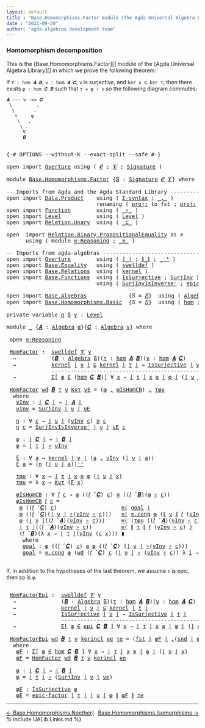 ```yaml
---
layout: default
title : "Base.Homomorphisms.Factor module (The Agda Universal Algebra Library)"
date : "2021-09-20"
author: "agda-algebras development team"
---
```


### <a id="homomorphism-decomposition">Homomorphism decomposition</a>

This is the [Base.Homomorphisms.Factor][] module of the [Agda Universal Algebra Library][] in which we prove the following theorem:

If `τ : hom 𝑨 𝑩`, `ν : hom 𝑨 𝑪`, `ν` is surjective, and `ker ν ⊆ ker τ`, then there exists `φ : hom 𝑪 𝑩` such that `τ = φ ∘ ν` so the following diagram commutes:

```
𝑨 --- ν ->> 𝑪
 \         .
  \       .
   τ     φ
    \   .
     \ .
      V
      𝑩
```

<pre class="Agda">

<a id="642" class="Symbol">{-#</a> <a id="646" class="Keyword">OPTIONS</a> <a id="654" class="Pragma">--without-K</a> <a id="666" class="Pragma">--exact-split</a> <a id="680" class="Pragma">--safe</a> <a id="687" class="Symbol">#-}</a>

<a id="692" class="Keyword">open</a> <a id="697" class="Keyword">import</a> <a id="704" href="Overture.html" class="Module">Overture</a> <a id="713" class="Keyword">using</a> <a id="719" class="Symbol">(</a> <a id="721" href="Overture.Signatures.html#648" class="Generalizable">𝓞</a> <a id="723" class="Symbol">;</a> <a id="725" href="Overture.Signatures.html#650" class="Generalizable">𝓥</a> <a id="727" class="Symbol">;</a> <a id="729" href="Overture.Signatures.html#3264" class="Function">Signature</a> <a id="739" class="Symbol">)</a>

<a id="742" class="Keyword">module</a> <a id="749" href="Base.Homomorphisms.Factor.html" class="Module">Base.Homomorphisms.Factor</a> <a id="775" class="Symbol">{</a><a id="776" href="Base.Homomorphisms.Factor.html#776" class="Bound">𝑆</a> <a id="778" class="Symbol">:</a> <a id="780" href="Overture.Signatures.html#3264" class="Function">Signature</a> <a id="790" href="Overture.Signatures.html#648" class="Generalizable">𝓞</a> <a id="792" href="Overture.Signatures.html#650" class="Generalizable">𝓥</a><a id="793" class="Symbol">}</a> <a id="795" class="Keyword">where</a>

<a id="802" class="Comment">-- Imports from Agda and the Agda Standard Library ---------------------------------------</a>
<a id="893" class="Keyword">open</a> <a id="898" class="Keyword">import</a> <a id="905" href="Data.Product.html" class="Module">Data.Product</a>    <a id="921" class="Keyword">using</a> <a id="927" class="Symbol">(</a> <a id="929" href="Data.Product.html#916" class="Function">Σ-syntax</a> <a id="938" class="Symbol">;</a> <a id="940" href="Agda.Builtin.Sigma.html#236" class="InductiveConstructor Operator">_,_</a> <a id="944" class="Symbol">)</a>
                            <a id="974" class="Keyword">renaming</a> <a id="983" class="Symbol">(</a> <a id="985" href="Agda.Builtin.Sigma.html#252" class="Field">proj₁</a> <a id="991" class="Symbol">to</a> <a id="994" class="Field">fst</a> <a id="998" class="Symbol">;</a> <a id="1000" href="Agda.Builtin.Sigma.html#264" class="Field">proj₂</a> <a id="1006" class="Symbol">to</a> <a id="1009" class="Field">snd</a> <a id="1013" class="Symbol">)</a>
<a id="1015" class="Keyword">open</a> <a id="1020" class="Keyword">import</a> <a id="1027" href="Function.html" class="Module">Function</a>        <a id="1043" class="Keyword">using</a> <a id="1049" class="Symbol">(</a> <a id="1051" href="Function.Base.html#1031" class="Function Operator">_∘_</a> <a id="1055" class="Symbol">)</a>
<a id="1057" class="Keyword">open</a> <a id="1062" class="Keyword">import</a> <a id="1069" href="Level.html" class="Module">Level</a>           <a id="1085" class="Keyword">using</a> <a id="1091" class="Symbol">(</a> <a id="1093" href="Agda.Primitive.html#597" class="Postulate">Level</a> <a id="1099" class="Symbol">)</a>
<a id="1101" class="Keyword">open</a> <a id="1106" class="Keyword">import</a> <a id="1113" href="Relation.Unary.html" class="Module">Relation.Unary</a>  <a id="1129" class="Keyword">using</a> <a id="1135" class="Symbol">(</a> <a id="1137" href="Relation.Unary.html#1742" class="Function Operator">_⊆_</a> <a id="1141" class="Symbol">)</a>

<a id="1144" class="Keyword">open</a>  <a id="1150" class="Keyword">import</a> <a id="1157" href="Relation.Binary.PropositionalEquality.html" class="Module">Relation.Binary.PropositionalEquality</a> <a id="1195" class="Symbol">as</a> <a id="1198" class="Module">≡</a>
      <a id="1206" class="Keyword">using</a> <a id="1212" class="Symbol">(</a> <a id="1214" class="Keyword">module</a> <a id="1221" href="Relation.Binary.PropositionalEquality.Core.html#2708" class="Module">≡-Reasoning</a> <a id="1233" class="Symbol">;</a> <a id="1235" href="Agda.Builtin.Equality.html#151" class="Datatype Operator">_≡_</a> <a id="1239" class="Symbol">)</a>

<a id="1242" class="Comment">-- Imports from agda-algebras --------------------------------------------------------------</a>
<a id="1335" class="Keyword">open</a> <a id="1340" class="Keyword">import</a> <a id="1347" href="Overture.html" class="Module">Overture</a>        <a id="1363" class="Keyword">using</a> <a id="1369" class="Symbol">(</a> <a id="1371" href="Overture.Basic.html#4326" class="Function Operator">∣_∣</a> <a id="1375" class="Symbol">;</a> <a id="1377" href="Overture.Basic.html#4364" class="Function Operator">∥_∥</a> <a id="1381" class="Symbol">;</a> <a id="1383" href="Overture.Basic.html#4920" class="Function Operator">_⁻¹</a> <a id="1387" class="Symbol">)</a>
<a id="1389" class="Keyword">open</a> <a id="1394" class="Keyword">import</a> <a id="1401" href="Base.Equality.html" class="Module">Base.Equality</a>   <a id="1417" class="Keyword">using</a> <a id="1423" class="Symbol">(</a> <a id="1425" href="Base.Equality.Welldefined.html#2509" class="Function">swelldef</a> <a id="1434" class="Symbol">)</a>
<a id="1436" class="Keyword">open</a> <a id="1441" class="Keyword">import</a> <a id="1448" href="Base.Relations.html" class="Module">Base.Relations</a>  <a id="1464" class="Keyword">using</a> <a id="1470" class="Symbol">(</a> <a id="1472" href="Base.Relations.Discrete.html#5133" class="Function">kernel</a> <a id="1479" class="Symbol">)</a>
<a id="1481" class="Keyword">open</a> <a id="1486" class="Keyword">import</a> <a id="1493" href="Base.Functions.html" class="Module">Base.Functions</a>  <a id="1509" class="Keyword">using</a> <a id="1515" class="Symbol">(</a> <a id="1517" href="Base.Functions.Surjective.html#1715" class="Function">IsSurjective</a> <a id="1530" class="Symbol">;</a> <a id="1532" href="Base.Functions.Surjective.html#2390" class="Function">SurjInv</a> <a id="1540" class="Symbol">)</a>
                            <a id="1570" class="Keyword">using</a> <a id="1576" class="Symbol">(</a> <a id="1578" href="Base.Functions.Surjective.html#2701" class="Function">SurjInvIsInverseʳ</a> <a id="1596" class="Symbol">;</a> <a id="1598" href="Base.Functions.Surjective.html#2890" class="Function">epic-factor</a> <a id="1610" class="Symbol">)</a>

<a id="1613" class="Keyword">open</a> <a id="1618" class="Keyword">import</a> <a id="1625" href="Base.Algebras.html" class="Module">Base.Algebras</a>             <a id="1651" class="Symbol">{</a><a id="1652" class="Argument">𝑆</a> <a id="1654" class="Symbol">=</a> <a id="1656" href="Base.Homomorphisms.Factor.html#776" class="Bound">𝑆</a><a id="1657" class="Symbol">}</a>  <a id="1660" class="Keyword">using</a> <a id="1666" class="Symbol">(</a> <a id="1668" href="Base.Algebras.Basic.html#2774" class="Function">Algebra</a> <a id="1676" class="Symbol">;</a> <a id="1678" href="Base.Algebras.Basic.html#5783" class="Function Operator">_̂_</a><a id="1681" class="Symbol">)</a>
<a id="1683" class="Keyword">open</a> <a id="1688" class="Keyword">import</a> <a id="1695" href="Base.Homomorphisms.Basic.html" class="Module">Base.Homomorphisms.Basic</a>  <a id="1721" class="Symbol">{</a><a id="1722" class="Argument">𝑆</a> <a id="1724" class="Symbol">=</a> <a id="1726" href="Base.Homomorphisms.Factor.html#776" class="Bound">𝑆</a><a id="1727" class="Symbol">}</a>  <a id="1730" class="Keyword">using</a> <a id="1736" class="Symbol">(</a> <a id="1738" href="Base.Homomorphisms.Basic.html#2734" class="Function">hom</a> <a id="1742" class="Symbol">;</a> <a id="1744" href="Base.Homomorphisms.Basic.html#4290" class="Function">epi</a> <a id="1748" class="Symbol">)</a>

<a id="1751" class="Keyword">private</a> <a id="1759" class="Keyword">variable</a> <a id="1768" href="Base.Homomorphisms.Factor.html#1768" class="Generalizable">α</a> <a id="1770" href="Base.Homomorphisms.Factor.html#1770" class="Generalizable">β</a> <a id="1772" href="Base.Homomorphisms.Factor.html#1772" class="Generalizable">γ</a> <a id="1774" class="Symbol">:</a> <a id="1776" href="Agda.Primitive.html#597" class="Postulate">Level</a>

<a id="1783" class="Keyword">module</a> <a id="1790" href="Base.Homomorphisms.Factor.html#1790" class="Module">_</a> <a id="1792" class="Symbol">{</a><a id="1793" href="Base.Homomorphisms.Factor.html#1793" class="Bound">𝑨</a> <a id="1795" class="Symbol">:</a> <a id="1797" href="Base.Algebras.Basic.html#2774" class="Function">Algebra</a> <a id="1805" href="Base.Homomorphisms.Factor.html#1768" class="Generalizable">α</a><a id="1806" class="Symbol">}{</a><a id="1808" href="Base.Homomorphisms.Factor.html#1808" class="Bound">𝑪</a> <a id="1810" class="Symbol">:</a> <a id="1812" href="Base.Algebras.Basic.html#2774" class="Function">Algebra</a> <a id="1820" href="Base.Homomorphisms.Factor.html#1772" class="Generalizable">γ</a><a id="1821" class="Symbol">}</a> <a id="1823" class="Keyword">where</a>

 <a id="1831" class="Keyword">open</a> <a id="1836" href="Relation.Binary.PropositionalEquality.Core.html#2708" class="Module">≡-Reasoning</a>

 <a id="1850" href="Base.Homomorphisms.Factor.html#1850" class="Function">HomFactor</a> <a id="1860" class="Symbol">:</a>  <a id="1863" href="Base.Equality.Welldefined.html#2509" class="Function">swelldef</a> <a id="1872" href="Base.Homomorphisms.Factor.html#792" class="Bound">𝓥</a> <a id="1874" href="Base.Homomorphisms.Factor.html#1820" class="Bound">γ</a>
  <a id="1878" class="Symbol">→</a>           <a id="1890" class="Symbol">(</a><a id="1891" href="Base.Homomorphisms.Factor.html#1891" class="Bound">𝑩</a> <a id="1893" class="Symbol">:</a> <a id="1895" href="Base.Algebras.Basic.html#2774" class="Function">Algebra</a> <a id="1903" href="Base.Homomorphisms.Factor.html#1770" class="Generalizable">β</a><a id="1904" class="Symbol">)(</a><a id="1906" href="Base.Homomorphisms.Factor.html#1906" class="Bound">τ</a> <a id="1908" class="Symbol">:</a> <a id="1910" href="Base.Homomorphisms.Basic.html#2734" class="Function">hom</a> <a id="1914" href="Base.Homomorphisms.Factor.html#1793" class="Bound">𝑨</a> <a id="1916" href="Base.Homomorphisms.Factor.html#1891" class="Bound">𝑩</a><a id="1917" class="Symbol">)(</a><a id="1919" href="Base.Homomorphisms.Factor.html#1919" class="Bound">ν</a> <a id="1921" class="Symbol">:</a> <a id="1923" href="Base.Homomorphisms.Basic.html#2734" class="Function">hom</a> <a id="1927" href="Base.Homomorphisms.Factor.html#1793" class="Bound">𝑨</a> <a id="1929" href="Base.Homomorphisms.Factor.html#1808" class="Bound">𝑪</a><a id="1930" class="Symbol">)</a>
  <a id="1934" class="Symbol">→</a>           <a id="1946" href="Base.Relations.Discrete.html#5133" class="Function">kernel</a> <a id="1953" href="Overture.Basic.html#4326" class="Function Operator">∣</a> <a id="1955" href="Base.Homomorphisms.Factor.html#1919" class="Bound">ν</a> <a id="1957" href="Overture.Basic.html#4326" class="Function Operator">∣</a> <a id="1959" href="Relation.Unary.html#1742" class="Function Operator">⊆</a> <a id="1961" href="Base.Relations.Discrete.html#5133" class="Function">kernel</a> <a id="1968" href="Overture.Basic.html#4326" class="Function Operator">∣</a> <a id="1970" href="Base.Homomorphisms.Factor.html#1906" class="Bound">τ</a> <a id="1972" href="Overture.Basic.html#4326" class="Function Operator">∣</a> <a id="1974" class="Symbol">→</a> <a id="1976" href="Base.Functions.Surjective.html#1715" class="Function">IsSurjective</a> <a id="1989" href="Overture.Basic.html#4326" class="Function Operator">∣</a> <a id="1991" href="Base.Homomorphisms.Factor.html#1919" class="Bound">ν</a> <a id="1993" href="Overture.Basic.html#4326" class="Function Operator">∣</a>
              <a id="2009" class="Comment">-----------------------------------------------------</a>
  <a id="2065" class="Symbol">→</a>           <a id="2077" href="Data.Product.html#916" class="Function">Σ[</a> <a id="2080" href="Base.Homomorphisms.Factor.html#2080" class="Bound">φ</a> <a id="2082" href="Data.Product.html#916" class="Function">∈</a> <a id="2084" class="Symbol">(</a><a id="2085" href="Base.Homomorphisms.Basic.html#2734" class="Function">hom</a> <a id="2089" href="Base.Homomorphisms.Factor.html#1808" class="Bound">𝑪</a> <a id="2091" href="Base.Homomorphisms.Factor.html#1891" class="Bound">𝑩</a><a id="2092" class="Symbol">)</a><a id="2093" href="Data.Product.html#916" class="Function">]</a> <a id="2095" class="Symbol">∀</a> <a id="2097" href="Base.Homomorphisms.Factor.html#2097" class="Bound">x</a> <a id="2099" class="Symbol">→</a> <a id="2101" href="Overture.Basic.html#4326" class="Function Operator">∣</a> <a id="2103" href="Base.Homomorphisms.Factor.html#1906" class="Bound">τ</a> <a id="2105" href="Overture.Basic.html#4326" class="Function Operator">∣</a> <a id="2107" href="Base.Homomorphisms.Factor.html#2097" class="Bound">x</a> <a id="2109" href="Agda.Builtin.Equality.html#151" class="Datatype Operator">≡</a> <a id="2111" href="Overture.Basic.html#4326" class="Function Operator">∣</a> <a id="2113" href="Base.Homomorphisms.Factor.html#2080" class="Bound">φ</a> <a id="2115" href="Overture.Basic.html#4326" class="Function Operator">∣</a> <a id="2117" class="Symbol">(</a><a id="2118" href="Overture.Basic.html#4326" class="Function Operator">∣</a> <a id="2120" href="Base.Homomorphisms.Factor.html#1919" class="Bound">ν</a> <a id="2122" href="Overture.Basic.html#4326" class="Function Operator">∣</a> <a id="2124" href="Base.Homomorphisms.Factor.html#2097" class="Bound">x</a><a id="2125" class="Symbol">)</a>

 <a id="2129" href="Base.Homomorphisms.Factor.html#1850" class="Function">HomFactor</a> <a id="2139" href="Base.Homomorphisms.Factor.html#2139" class="Bound">wd</a> <a id="2142" href="Base.Homomorphisms.Factor.html#2142" class="Bound">𝑩</a> <a id="2144" href="Base.Homomorphisms.Factor.html#2144" class="Bound">τ</a> <a id="2146" href="Base.Homomorphisms.Factor.html#2146" class="Bound">ν</a> <a id="2148" href="Base.Homomorphisms.Factor.html#2148" class="Bound">Kντ</a> <a id="2152" href="Base.Homomorphisms.Factor.html#2152" class="Bound">νE</a> <a id="2155" class="Symbol">=</a> <a id="2157" class="Symbol">(</a><a id="2158" href="Base.Homomorphisms.Factor.html#2312" class="Function">φ</a> <a id="2160" href="Agda.Builtin.Sigma.html#236" class="InductiveConstructor Operator">,</a> <a id="2162" href="Base.Homomorphisms.Factor.html#2490" class="Function">φIsHomCB</a><a id="2170" class="Symbol">)</a> <a id="2172" href="Agda.Builtin.Sigma.html#236" class="InductiveConstructor Operator">,</a> <a id="2174" href="Base.Homomorphisms.Factor.html#2427" class="Function">τφν</a>
  <a id="2180" class="Keyword">where</a>
   <a id="2189" href="Base.Homomorphisms.Factor.html#2189" class="Function">νInv</a> <a id="2194" class="Symbol">:</a> <a id="2196" href="Overture.Basic.html#4326" class="Function Operator">∣</a> <a id="2198" href="Base.Homomorphisms.Factor.html#1808" class="Bound">𝑪</a> <a id="2200" href="Overture.Basic.html#4326" class="Function Operator">∣</a> <a id="2202" class="Symbol">→</a> <a id="2204" href="Overture.Basic.html#4326" class="Function Operator">∣</a> <a id="2206" href="Base.Homomorphisms.Factor.html#1793" class="Bound">𝑨</a> <a id="2208" href="Overture.Basic.html#4326" class="Function Operator">∣</a>
   <a id="2213" href="Base.Homomorphisms.Factor.html#2189" class="Function">νInv</a> <a id="2218" class="Symbol">=</a> <a id="2220" href="Base.Functions.Surjective.html#2390" class="Function">SurjInv</a> <a id="2228" href="Overture.Basic.html#4326" class="Function Operator">∣</a> <a id="2230" href="Base.Homomorphisms.Factor.html#2146" class="Bound">ν</a> <a id="2232" href="Overture.Basic.html#4326" class="Function Operator">∣</a> <a id="2234" href="Base.Homomorphisms.Factor.html#2152" class="Bound">νE</a>

   <a id="2241" href="Base.Homomorphisms.Factor.html#2241" class="Function">η</a> <a id="2243" class="Symbol">:</a> <a id="2245" class="Symbol">∀</a> <a id="2247" href="Base.Homomorphisms.Factor.html#2247" class="Bound">c</a> <a id="2249" class="Symbol">→</a> <a id="2251" href="Overture.Basic.html#4326" class="Function Operator">∣</a> <a id="2253" href="Base.Homomorphisms.Factor.html#2146" class="Bound">ν</a> <a id="2255" href="Overture.Basic.html#4326" class="Function Operator">∣</a> <a id="2257" class="Symbol">(</a><a id="2258" href="Base.Homomorphisms.Factor.html#2189" class="Function">νInv</a> <a id="2263" href="Base.Homomorphisms.Factor.html#2247" class="Bound">c</a><a id="2264" class="Symbol">)</a> <a id="2266" href="Agda.Builtin.Equality.html#151" class="Datatype Operator">≡</a> <a id="2268" href="Base.Homomorphisms.Factor.html#2247" class="Bound">c</a>
   <a id="2273" href="Base.Homomorphisms.Factor.html#2241" class="Function">η</a> <a id="2275" href="Base.Homomorphisms.Factor.html#2275" class="Bound">c</a> <a id="2277" class="Symbol">=</a> <a id="2279" href="Base.Functions.Surjective.html#2701" class="Function">SurjInvIsInverseʳ</a> <a id="2297" href="Overture.Basic.html#4326" class="Function Operator">∣</a> <a id="2299" href="Base.Homomorphisms.Factor.html#2146" class="Bound">ν</a> <a id="2301" href="Overture.Basic.html#4326" class="Function Operator">∣</a> <a id="2303" href="Base.Homomorphisms.Factor.html#2152" class="Bound">νE</a> <a id="2306" href="Base.Homomorphisms.Factor.html#2275" class="Bound">c</a>

   <a id="2312" href="Base.Homomorphisms.Factor.html#2312" class="Function">φ</a> <a id="2314" class="Symbol">:</a> <a id="2316" href="Overture.Basic.html#4326" class="Function Operator">∣</a> <a id="2318" href="Base.Homomorphisms.Factor.html#1808" class="Bound">𝑪</a> <a id="2320" href="Overture.Basic.html#4326" class="Function Operator">∣</a> <a id="2322" class="Symbol">→</a> <a id="2324" href="Overture.Basic.html#4326" class="Function Operator">∣</a> <a id="2326" href="Base.Homomorphisms.Factor.html#2142" class="Bound">𝑩</a> <a id="2328" href="Overture.Basic.html#4326" class="Function Operator">∣</a>
   <a id="2333" href="Base.Homomorphisms.Factor.html#2312" class="Function">φ</a> <a id="2335" class="Symbol">=</a> <a id="2337" href="Overture.Basic.html#4326" class="Function Operator">∣</a> <a id="2339" href="Base.Homomorphisms.Factor.html#2144" class="Bound">τ</a> <a id="2341" href="Overture.Basic.html#4326" class="Function Operator">∣</a> <a id="2343" href="Function.Base.html#1031" class="Function Operator">∘</a> <a id="2345" href="Base.Homomorphisms.Factor.html#2189" class="Function">νInv</a>

   <a id="2354" href="Base.Homomorphisms.Factor.html#2354" class="Function">ξ</a> <a id="2356" class="Symbol">:</a> <a id="2358" class="Symbol">∀</a> <a id="2360" href="Base.Homomorphisms.Factor.html#2360" class="Bound">a</a> <a id="2362" class="Symbol">→</a> <a id="2364" href="Base.Relations.Discrete.html#5133" class="Function">kernel</a> <a id="2371" href="Overture.Basic.html#4326" class="Function Operator">∣</a> <a id="2373" href="Base.Homomorphisms.Factor.html#2146" class="Bound">ν</a> <a id="2375" href="Overture.Basic.html#4326" class="Function Operator">∣</a> <a id="2377" class="Symbol">(</a><a id="2378" href="Base.Homomorphisms.Factor.html#2360" class="Bound">a</a> <a id="2380" href="Agda.Builtin.Sigma.html#236" class="InductiveConstructor Operator">,</a> <a id="2382" href="Base.Homomorphisms.Factor.html#2189" class="Function">νInv</a> <a id="2387" class="Symbol">(</a><a id="2388" href="Overture.Basic.html#4326" class="Function Operator">∣</a> <a id="2390" href="Base.Homomorphisms.Factor.html#2146" class="Bound">ν</a> <a id="2392" href="Overture.Basic.html#4326" class="Function Operator">∣</a> <a id="2394" href="Base.Homomorphisms.Factor.html#2360" class="Bound">a</a><a id="2395" class="Symbol">))</a>
   <a id="2401" href="Base.Homomorphisms.Factor.html#2354" class="Function">ξ</a> <a id="2403" href="Base.Homomorphisms.Factor.html#2403" class="Bound">a</a> <a id="2405" class="Symbol">=</a> <a id="2407" class="Symbol">(</a><a id="2408" href="Base.Homomorphisms.Factor.html#2241" class="Function">η</a> <a id="2410" class="Symbol">(</a><a id="2411" href="Overture.Basic.html#4326" class="Function Operator">∣</a> <a id="2413" href="Base.Homomorphisms.Factor.html#2146" class="Bound">ν</a> <a id="2415" href="Overture.Basic.html#4326" class="Function Operator">∣</a> <a id="2417" href="Base.Homomorphisms.Factor.html#2403" class="Bound">a</a><a id="2418" class="Symbol">))</a><a id="2420" href="Overture.Basic.html#4920" class="Function Operator">⁻¹</a>

   <a id="2427" href="Base.Homomorphisms.Factor.html#2427" class="Function">τφν</a> <a id="2431" class="Symbol">:</a> <a id="2433" class="Symbol">∀</a> <a id="2435" href="Base.Homomorphisms.Factor.html#2435" class="Bound">x</a> <a id="2437" class="Symbol">→</a> <a id="2439" href="Overture.Basic.html#4326" class="Function Operator">∣</a> <a id="2441" href="Base.Homomorphisms.Factor.html#2144" class="Bound">τ</a> <a id="2443" href="Overture.Basic.html#4326" class="Function Operator">∣</a> <a id="2445" href="Base.Homomorphisms.Factor.html#2435" class="Bound">x</a> <a id="2447" href="Agda.Builtin.Equality.html#151" class="Datatype Operator">≡</a> <a id="2449" href="Base.Homomorphisms.Factor.html#2312" class="Function">φ</a> <a id="2451" class="Symbol">(</a><a id="2452" href="Overture.Basic.html#4326" class="Function Operator">∣</a> <a id="2454" href="Base.Homomorphisms.Factor.html#2146" class="Bound">ν</a> <a id="2456" href="Overture.Basic.html#4326" class="Function Operator">∣</a> <a id="2458" href="Base.Homomorphisms.Factor.html#2435" class="Bound">x</a><a id="2459" class="Symbol">)</a>
   <a id="2464" href="Base.Homomorphisms.Factor.html#2427" class="Function">τφν</a> <a id="2468" class="Symbol">=</a> <a id="2470" class="Symbol">λ</a> <a id="2472" href="Base.Homomorphisms.Factor.html#2472" class="Bound">x</a> <a id="2474" class="Symbol">→</a> <a id="2476" href="Base.Homomorphisms.Factor.html#2148" class="Bound">Kντ</a> <a id="2480" class="Symbol">(</a><a id="2481" href="Base.Homomorphisms.Factor.html#2354" class="Function">ξ</a> <a id="2483" href="Base.Homomorphisms.Factor.html#2472" class="Bound">x</a><a id="2484" class="Symbol">)</a>

   <a id="2490" href="Base.Homomorphisms.Factor.html#2490" class="Function">φIsHomCB</a> <a id="2499" class="Symbol">:</a> <a id="2501" class="Symbol">∀</a> <a id="2503" href="Base.Homomorphisms.Factor.html#2503" class="Bound">𝑓</a> <a id="2505" href="Base.Homomorphisms.Factor.html#2505" class="Bound">c</a> <a id="2507" class="Symbol">→</a> <a id="2509" href="Base.Homomorphisms.Factor.html#2312" class="Function">φ</a> <a id="2511" class="Symbol">((</a><a id="2513" href="Base.Homomorphisms.Factor.html#2503" class="Bound">𝑓</a> <a id="2515" href="Base.Algebras.Basic.html#5783" class="Function Operator">̂</a> <a id="2517" href="Base.Homomorphisms.Factor.html#1808" class="Bound">𝑪</a><a id="2518" class="Symbol">)</a> <a id="2520" href="Base.Homomorphisms.Factor.html#2505" class="Bound">c</a><a id="2521" class="Symbol">)</a> <a id="2523" href="Agda.Builtin.Equality.html#151" class="Datatype Operator">≡</a> <a id="2525" class="Symbol">((</a><a id="2527" href="Base.Homomorphisms.Factor.html#2503" class="Bound">𝑓</a> <a id="2529" href="Base.Algebras.Basic.html#5783" class="Function Operator">̂</a> <a id="2531" href="Base.Homomorphisms.Factor.html#2142" class="Bound">𝑩</a><a id="2532" class="Symbol">)(</a><a id="2534" href="Base.Homomorphisms.Factor.html#2312" class="Function">φ</a> <a id="2536" href="Function.Base.html#1031" class="Function Operator">∘</a> <a id="2538" href="Base.Homomorphisms.Factor.html#2505" class="Bound">c</a><a id="2539" class="Symbol">))</a>
   <a id="2545" href="Base.Homomorphisms.Factor.html#2490" class="Function">φIsHomCB</a> <a id="2554" href="Base.Homomorphisms.Factor.html#2554" class="Bound">𝑓</a> <a id="2556" href="Base.Homomorphisms.Factor.html#2556" class="Bound">c</a> <a id="2558" class="Symbol">=</a>
    <a id="2564" href="Base.Homomorphisms.Factor.html#2312" class="Function">φ</a> <a id="2566" class="Symbol">((</a><a id="2568" href="Base.Homomorphisms.Factor.html#2554" class="Bound">𝑓</a> <a id="2570" href="Base.Algebras.Basic.html#5783" class="Function Operator">̂</a> <a id="2572" href="Base.Homomorphisms.Factor.html#1808" class="Bound">𝑪</a><a id="2573" class="Symbol">)</a> <a id="2575" href="Base.Homomorphisms.Factor.html#2556" class="Bound">c</a><a id="2576" class="Symbol">)</a>                    <a id="2597" href="Relation.Binary.PropositionalEquality.Core.html#2923" class="Function">≡⟨</a> <a id="2600" href="Base.Homomorphisms.Factor.html#2867" class="Function">goal</a> <a id="2605" href="Relation.Binary.PropositionalEquality.Core.html#2923" class="Function">⟩</a>
    <a id="2611" href="Base.Homomorphisms.Factor.html#2312" class="Function">φ</a> <a id="2613" class="Symbol">((</a><a id="2615" href="Base.Homomorphisms.Factor.html#2554" class="Bound">𝑓</a> <a id="2617" href="Base.Algebras.Basic.html#5783" class="Function Operator">̂</a> <a id="2619" href="Base.Homomorphisms.Factor.html#1808" class="Bound">𝑪</a><a id="2620" class="Symbol">)(</a><a id="2622" href="Overture.Basic.html#4326" class="Function Operator">∣</a> <a id="2624" href="Base.Homomorphisms.Factor.html#2146" class="Bound">ν</a> <a id="2626" href="Overture.Basic.html#4326" class="Function Operator">∣</a> <a id="2628" href="Function.Base.html#1031" class="Function Operator">∘</a><a id="2629" class="Symbol">(</a><a id="2630" href="Base.Homomorphisms.Factor.html#2189" class="Function">νInv</a> <a id="2635" href="Function.Base.html#1031" class="Function Operator">∘</a> <a id="2637" href="Base.Homomorphisms.Factor.html#2556" class="Bound">c</a><a id="2638" class="Symbol">)))</a>   <a id="2644" href="Relation.Binary.PropositionalEquality.Core.html#2923" class="Function">≡⟨</a> <a id="2647" href="Relation.Binary.PropositionalEquality.Core.html#1130" class="Function">≡.cong</a> <a id="2654" href="Base.Homomorphisms.Factor.html#2312" class="Function">φ</a> <a id="2656" class="Symbol">(</a><a id="2657" href="Overture.Basic.html#4364" class="Function Operator">∥</a> <a id="2659" href="Base.Homomorphisms.Factor.html#2146" class="Bound">ν</a> <a id="2661" href="Overture.Basic.html#4364" class="Function Operator">∥</a> <a id="2663" href="Base.Homomorphisms.Factor.html#2554" class="Bound">𝑓</a> <a id="2665" class="Symbol">(</a><a id="2666" href="Base.Homomorphisms.Factor.html#2189" class="Function">νInv</a> <a id="2671" href="Function.Base.html#1031" class="Function Operator">∘</a> <a id="2673" href="Base.Homomorphisms.Factor.html#2556" class="Bound">c</a><a id="2674" class="Symbol">))</a><a id="2676" href="Overture.Basic.html#4920" class="Function Operator">⁻¹</a> <a id="2679" href="Relation.Binary.PropositionalEquality.Core.html#2923" class="Function">⟩</a>
    <a id="2685" href="Base.Homomorphisms.Factor.html#2312" class="Function">φ</a> <a id="2687" class="Symbol">(</a><a id="2688" href="Overture.Basic.html#4326" class="Function Operator">∣</a> <a id="2690" href="Base.Homomorphisms.Factor.html#2146" class="Bound">ν</a> <a id="2692" href="Overture.Basic.html#4326" class="Function Operator">∣</a><a id="2693" class="Symbol">((</a><a id="2695" href="Base.Homomorphisms.Factor.html#2554" class="Bound">𝑓</a> <a id="2697" href="Base.Algebras.Basic.html#5783" class="Function Operator">̂</a> <a id="2699" href="Base.Homomorphisms.Factor.html#1793" class="Bound">𝑨</a><a id="2700" class="Symbol">)(</a><a id="2702" href="Base.Homomorphisms.Factor.html#2189" class="Function">νInv</a> <a id="2707" href="Function.Base.html#1031" class="Function Operator">∘</a> <a id="2709" href="Base.Homomorphisms.Factor.html#2556" class="Bound">c</a><a id="2710" class="Symbol">)))</a>     <a id="2718" href="Relation.Binary.PropositionalEquality.Core.html#2923" class="Function">≡⟨</a> <a id="2721" class="Symbol">(</a><a id="2722" href="Base.Homomorphisms.Factor.html#2427" class="Function">τφν</a> <a id="2726" class="Symbol">((</a><a id="2728" href="Base.Homomorphisms.Factor.html#2554" class="Bound">𝑓</a> <a id="2730" href="Base.Algebras.Basic.html#5783" class="Function Operator">̂</a> <a id="2732" href="Base.Homomorphisms.Factor.html#1793" class="Bound">𝑨</a><a id="2733" class="Symbol">)(</a><a id="2735" href="Base.Homomorphisms.Factor.html#2189" class="Function">νInv</a> <a id="2740" href="Function.Base.html#1031" class="Function Operator">∘</a> <a id="2742" href="Base.Homomorphisms.Factor.html#2556" class="Bound">c</a><a id="2743" class="Symbol">)))</a><a id="2746" href="Overture.Basic.html#4920" class="Function Operator">⁻¹</a> <a id="2749" href="Relation.Binary.PropositionalEquality.Core.html#2923" class="Function">⟩</a>
    <a id="2755" href="Overture.Basic.html#4326" class="Function Operator">∣</a> <a id="2757" href="Base.Homomorphisms.Factor.html#2144" class="Bound">τ</a> <a id="2759" href="Overture.Basic.html#4326" class="Function Operator">∣</a><a id="2760" class="Symbol">((</a><a id="2762" href="Base.Homomorphisms.Factor.html#2554" class="Bound">𝑓</a> <a id="2764" href="Base.Algebras.Basic.html#5783" class="Function Operator">̂</a> <a id="2766" href="Base.Homomorphisms.Factor.html#1793" class="Bound">𝑨</a><a id="2767" class="Symbol">)(</a><a id="2769" href="Base.Homomorphisms.Factor.html#2189" class="Function">νInv</a> <a id="2774" href="Function.Base.html#1031" class="Function Operator">∘</a> <a id="2776" href="Base.Homomorphisms.Factor.html#2556" class="Bound">c</a><a id="2777" class="Symbol">))</a>         <a id="2788" href="Relation.Binary.PropositionalEquality.Core.html#2923" class="Function">≡⟨</a> <a id="2791" href="Overture.Basic.html#4364" class="Function Operator">∥</a> <a id="2793" href="Base.Homomorphisms.Factor.html#2144" class="Bound">τ</a> <a id="2795" href="Overture.Basic.html#4364" class="Function Operator">∥</a> <a id="2797" href="Base.Homomorphisms.Factor.html#2554" class="Bound">𝑓</a> <a id="2799" class="Symbol">(</a><a id="2800" href="Base.Homomorphisms.Factor.html#2189" class="Function">νInv</a> <a id="2805" href="Function.Base.html#1031" class="Function Operator">∘</a> <a id="2807" href="Base.Homomorphisms.Factor.html#2556" class="Bound">c</a><a id="2808" class="Symbol">)</a> <a id="2810" href="Relation.Binary.PropositionalEquality.Core.html#2923" class="Function">⟩</a>
    <a id="2816" class="Symbol">(</a><a id="2817" href="Base.Homomorphisms.Factor.html#2554" class="Bound">𝑓</a> <a id="2819" href="Base.Algebras.Basic.html#5783" class="Function Operator">̂</a> <a id="2821" href="Base.Homomorphisms.Factor.html#2142" class="Bound">𝑩</a><a id="2822" class="Symbol">)(λ</a> <a id="2826" href="Base.Homomorphisms.Factor.html#2826" class="Bound">x</a> <a id="2828" class="Symbol">→</a> <a id="2830" href="Overture.Basic.html#4326" class="Function Operator">∣</a> <a id="2832" href="Base.Homomorphisms.Factor.html#2144" class="Bound">τ</a> <a id="2834" href="Overture.Basic.html#4326" class="Function Operator">∣</a><a id="2835" class="Symbol">(</a><a id="2836" href="Base.Homomorphisms.Factor.html#2189" class="Function">νInv</a> <a id="2841" class="Symbol">(</a><a id="2842" href="Base.Homomorphisms.Factor.html#2556" class="Bound">c</a> <a id="2844" href="Base.Homomorphisms.Factor.html#2826" class="Bound">x</a><a id="2845" class="Symbol">)))</a> <a id="2849" href="Relation.Binary.PropositionalEquality.Core.html#3105" class="Function Operator">∎</a>
     <a id="2856" class="Keyword">where</a>
     <a id="2867" href="Base.Homomorphisms.Factor.html#2867" class="Function">goal</a> <a id="2872" class="Symbol">:</a> <a id="2874" href="Base.Homomorphisms.Factor.html#2312" class="Function">φ</a> <a id="2876" class="Symbol">((</a><a id="2878" href="Base.Homomorphisms.Factor.html#2554" class="Bound">𝑓</a> <a id="2880" href="Base.Algebras.Basic.html#5783" class="Function Operator">̂</a> <a id="2882" href="Base.Homomorphisms.Factor.html#1808" class="Bound">𝑪</a><a id="2883" class="Symbol">)</a> <a id="2885" href="Base.Homomorphisms.Factor.html#2556" class="Bound">c</a><a id="2886" class="Symbol">)</a> <a id="2888" href="Agda.Builtin.Equality.html#151" class="Datatype Operator">≡</a> <a id="2890" href="Base.Homomorphisms.Factor.html#2312" class="Function">φ</a> <a id="2892" class="Symbol">((</a><a id="2894" href="Base.Homomorphisms.Factor.html#2554" class="Bound">𝑓</a> <a id="2896" href="Base.Algebras.Basic.html#5783" class="Function Operator">̂</a> <a id="2898" href="Base.Homomorphisms.Factor.html#1808" class="Bound">𝑪</a><a id="2899" class="Symbol">)</a> <a id="2901" class="Symbol">(</a><a id="2902" href="Overture.Basic.html#4326" class="Function Operator">∣</a> <a id="2904" href="Base.Homomorphisms.Factor.html#2146" class="Bound">ν</a> <a id="2906" href="Overture.Basic.html#4326" class="Function Operator">∣</a> <a id="2908" href="Function.Base.html#1031" class="Function Operator">∘</a><a id="2909" class="Symbol">(</a><a id="2910" href="Base.Homomorphisms.Factor.html#2189" class="Function">νInv</a> <a id="2915" href="Function.Base.html#1031" class="Function Operator">∘</a> <a id="2917" href="Base.Homomorphisms.Factor.html#2556" class="Bound">c</a><a id="2918" class="Symbol">)))</a>
     <a id="2927" href="Base.Homomorphisms.Factor.html#2867" class="Function">goal</a> <a id="2932" class="Symbol">=</a> <a id="2934" href="Relation.Binary.PropositionalEquality.Core.html#1130" class="Function">≡.cong</a> <a id="2941" href="Base.Homomorphisms.Factor.html#2312" class="Function">φ</a> <a id="2943" class="Symbol">(</a><a id="2944" href="Base.Homomorphisms.Factor.html#2139" class="Bound">wd</a> <a id="2947" class="Symbol">(</a><a id="2948" href="Base.Homomorphisms.Factor.html#2554" class="Bound">𝑓</a> <a id="2950" href="Base.Algebras.Basic.html#5783" class="Function Operator">̂</a> <a id="2952" href="Base.Homomorphisms.Factor.html#1808" class="Bound">𝑪</a><a id="2953" class="Symbol">)</a> <a id="2955" href="Base.Homomorphisms.Factor.html#2556" class="Bound">c</a> <a id="2957" class="Symbol">(</a><a id="2958" href="Overture.Basic.html#4326" class="Function Operator">∣</a> <a id="2960" href="Base.Homomorphisms.Factor.html#2146" class="Bound">ν</a> <a id="2962" href="Overture.Basic.html#4326" class="Function Operator">∣</a> <a id="2964" href="Function.Base.html#1031" class="Function Operator">∘</a> <a id="2966" class="Symbol">(</a><a id="2967" href="Base.Homomorphisms.Factor.html#2189" class="Function">νInv</a> <a id="2972" href="Function.Base.html#1031" class="Function Operator">∘</a> <a id="2974" href="Base.Homomorphisms.Factor.html#2556" class="Bound">c</a><a id="2975" class="Symbol">))</a> <a id="2978" class="Symbol">λ</a> <a id="2980" href="Base.Homomorphisms.Factor.html#2980" class="Bound">i</a> <a id="2982" class="Symbol">→</a> <a id="2984" class="Symbol">(</a><a id="2985" href="Base.Homomorphisms.Factor.html#2241" class="Function">η</a> <a id="2987" class="Symbol">(</a><a id="2988" href="Base.Homomorphisms.Factor.html#2556" class="Bound">c</a> <a id="2990" href="Base.Homomorphisms.Factor.html#2980" class="Bound">i</a><a id="2991" class="Symbol">))</a><a id="2993" href="Overture.Basic.html#4920" class="Function Operator">⁻¹</a><a id="2995" class="Symbol">)</a>

</pre>

If, in addition to the hypotheses of the last theorem, we assume `τ` is epic, then so is `φ`.

<pre class="Agda">

 <a id="3120" href="Base.Homomorphisms.Factor.html#3120" class="Function">HomFactorEpi</a> <a id="3133" class="Symbol">:</a>  <a id="3136" href="Base.Equality.Welldefined.html#2509" class="Function">swelldef</a> <a id="3145" href="Base.Homomorphisms.Factor.html#792" class="Bound">𝓥</a> <a id="3147" href="Base.Homomorphisms.Factor.html#1820" class="Bound">γ</a>
  <a id="3151" class="Symbol">→</a>              <a id="3166" class="Symbol">(</a><a id="3167" href="Base.Homomorphisms.Factor.html#3167" class="Bound">𝑩</a> <a id="3169" class="Symbol">:</a> <a id="3171" href="Base.Algebras.Basic.html#2774" class="Function">Algebra</a> <a id="3179" href="Base.Homomorphisms.Factor.html#1770" class="Generalizable">β</a><a id="3180" class="Symbol">)(</a><a id="3182" href="Base.Homomorphisms.Factor.html#3182" class="Bound">τ</a> <a id="3184" class="Symbol">:</a> <a id="3186" href="Base.Homomorphisms.Basic.html#2734" class="Function">hom</a> <a id="3190" href="Base.Homomorphisms.Factor.html#1793" class="Bound">𝑨</a> <a id="3192" href="Base.Homomorphisms.Factor.html#3167" class="Bound">𝑩</a><a id="3193" class="Symbol">)(</a><a id="3195" href="Base.Homomorphisms.Factor.html#3195" class="Bound">ν</a> <a id="3197" class="Symbol">:</a> <a id="3199" href="Base.Homomorphisms.Basic.html#2734" class="Function">hom</a> <a id="3203" href="Base.Homomorphisms.Factor.html#1793" class="Bound">𝑨</a> <a id="3205" href="Base.Homomorphisms.Factor.html#1808" class="Bound">𝑪</a><a id="3206" class="Symbol">)</a>
  <a id="3210" class="Symbol">→</a>              <a id="3225" href="Base.Relations.Discrete.html#5133" class="Function">kernel</a> <a id="3232" href="Overture.Basic.html#4326" class="Function Operator">∣</a> <a id="3234" href="Base.Homomorphisms.Factor.html#3195" class="Bound">ν</a> <a id="3236" href="Overture.Basic.html#4326" class="Function Operator">∣</a> <a id="3238" href="Relation.Unary.html#1742" class="Function Operator">⊆</a> <a id="3240" href="Base.Relations.Discrete.html#5133" class="Function">kernel</a> <a id="3247" href="Overture.Basic.html#4326" class="Function Operator">∣</a> <a id="3249" href="Base.Homomorphisms.Factor.html#3182" class="Bound">τ</a> <a id="3251" href="Overture.Basic.html#4326" class="Function Operator">∣</a>
  <a id="3255" class="Symbol">→</a>              <a id="3270" href="Base.Functions.Surjective.html#1715" class="Function">IsSurjective</a> <a id="3283" href="Overture.Basic.html#4326" class="Function Operator">∣</a> <a id="3285" href="Base.Homomorphisms.Factor.html#3195" class="Bound">ν</a> <a id="3287" href="Overture.Basic.html#4326" class="Function Operator">∣</a> <a id="3289" class="Symbol">→</a> <a id="3291" href="Base.Functions.Surjective.html#1715" class="Function">IsSurjective</a> <a id="3304" href="Overture.Basic.html#4326" class="Function Operator">∣</a> <a id="3306" href="Base.Homomorphisms.Factor.html#3182" class="Bound">τ</a> <a id="3308" href="Overture.Basic.html#4326" class="Function Operator">∣</a>
                 <a id="3327" class="Comment">---------------------------------------------</a>
  <a id="3375" class="Symbol">→</a>              <a id="3390" href="Data.Product.html#916" class="Function">Σ[</a> <a id="3393" href="Base.Homomorphisms.Factor.html#3393" class="Bound">φ</a> <a id="3395" href="Data.Product.html#916" class="Function">∈</a> <a id="3397" href="Base.Homomorphisms.Basic.html#4290" class="Function">epi</a> <a id="3401" href="Base.Homomorphisms.Factor.html#1808" class="Bound">𝑪</a> <a id="3403" href="Base.Homomorphisms.Factor.html#3167" class="Bound">𝑩</a> <a id="3405" href="Data.Product.html#916" class="Function">]</a> <a id="3407" class="Symbol">∀</a> <a id="3409" href="Base.Homomorphisms.Factor.html#3409" class="Bound">x</a> <a id="3411" class="Symbol">→</a> <a id="3413" href="Overture.Basic.html#4326" class="Function Operator">∣</a> <a id="3415" href="Base.Homomorphisms.Factor.html#3182" class="Bound">τ</a> <a id="3417" href="Overture.Basic.html#4326" class="Function Operator">∣</a> <a id="3419" href="Base.Homomorphisms.Factor.html#3409" class="Bound">x</a> <a id="3421" href="Agda.Builtin.Equality.html#151" class="Datatype Operator">≡</a> <a id="3423" href="Overture.Basic.html#4326" class="Function Operator">∣</a> <a id="3425" href="Base.Homomorphisms.Factor.html#3393" class="Bound">φ</a> <a id="3427" href="Overture.Basic.html#4326" class="Function Operator">∣</a> <a id="3429" class="Symbol">(</a><a id="3430" href="Overture.Basic.html#4326" class="Function Operator">∣</a> <a id="3432" href="Base.Homomorphisms.Factor.html#3195" class="Bound">ν</a> <a id="3434" href="Overture.Basic.html#4326" class="Function Operator">∣</a> <a id="3436" href="Base.Homomorphisms.Factor.html#3409" class="Bound">x</a><a id="3437" class="Symbol">)</a>

 <a id="3441" href="Base.Homomorphisms.Factor.html#3120" class="Function">HomFactorEpi</a> <a id="3454" href="Base.Homomorphisms.Factor.html#3454" class="Bound">wd</a> <a id="3457" href="Base.Homomorphisms.Factor.html#3457" class="Bound">𝑩</a> <a id="3459" href="Base.Homomorphisms.Factor.html#3459" class="Bound">τ</a> <a id="3461" href="Base.Homomorphisms.Factor.html#3461" class="Bound">ν</a> <a id="3463" href="Base.Homomorphisms.Factor.html#3463" class="Bound">kerincl</a> <a id="3471" href="Base.Homomorphisms.Factor.html#3471" class="Bound">νe</a> <a id="3474" href="Base.Homomorphisms.Factor.html#3474" class="Bound">τe</a> <a id="3477" class="Symbol">=</a> <a id="3479" class="Symbol">(</a><a id="3480" href="Base.Homomorphisms.Factor.html#994" class="Field">fst</a> <a id="3484" href="Overture.Basic.html#4326" class="Function Operator">∣</a> <a id="3486" href="Base.Homomorphisms.Factor.html#3530" class="Function">φF</a> <a id="3489" href="Overture.Basic.html#4326" class="Function Operator">∣</a> <a id="3491" href="Agda.Builtin.Sigma.html#236" class="InductiveConstructor Operator">,</a><a id="3492" class="Symbol">(</a><a id="3493" href="Base.Homomorphisms.Factor.html#1009" class="Field">snd</a> <a id="3497" href="Overture.Basic.html#4326" class="Function Operator">∣</a> <a id="3499" href="Base.Homomorphisms.Factor.html#3530" class="Function">φF</a> <a id="3502" href="Overture.Basic.html#4326" class="Function Operator">∣</a> <a id="3504" href="Agda.Builtin.Sigma.html#236" class="InductiveConstructor Operator">,</a> <a id="3506" href="Base.Homomorphisms.Factor.html#3682" class="Function">φE</a><a id="3508" class="Symbol">))</a><a id="3510" href="Agda.Builtin.Sigma.html#236" class="InductiveConstructor Operator">,</a> <a id="3512" href="Overture.Basic.html#4364" class="Function Operator">∥</a> <a id="3514" href="Base.Homomorphisms.Factor.html#3530" class="Function">φF</a> <a id="3517" href="Overture.Basic.html#4364" class="Function Operator">∥</a>
  <a id="3521" class="Keyword">where</a>
   <a id="3530" href="Base.Homomorphisms.Factor.html#3530" class="Function">φF</a> <a id="3533" class="Symbol">:</a> <a id="3535" href="Data.Product.html#916" class="Function">Σ[</a> <a id="3538" href="Base.Homomorphisms.Factor.html#3538" class="Bound">φ</a> <a id="3540" href="Data.Product.html#916" class="Function">∈</a> <a id="3542" href="Base.Homomorphisms.Basic.html#2734" class="Function">hom</a> <a id="3546" href="Base.Homomorphisms.Factor.html#1808" class="Bound">𝑪</a> <a id="3548" href="Base.Homomorphisms.Factor.html#3457" class="Bound">𝑩</a> <a id="3550" href="Data.Product.html#916" class="Function">]</a> <a id="3552" class="Symbol">∀</a> <a id="3554" href="Base.Homomorphisms.Factor.html#3554" class="Bound">x</a> <a id="3556" class="Symbol">→</a> <a id="3558" href="Overture.Basic.html#4326" class="Function Operator">∣</a> <a id="3560" href="Base.Homomorphisms.Factor.html#3459" class="Bound">τ</a> <a id="3562" href="Overture.Basic.html#4326" class="Function Operator">∣</a> <a id="3564" href="Base.Homomorphisms.Factor.html#3554" class="Bound">x</a> <a id="3566" href="Agda.Builtin.Equality.html#151" class="Datatype Operator">≡</a> <a id="3568" href="Overture.Basic.html#4326" class="Function Operator">∣</a> <a id="3570" href="Base.Homomorphisms.Factor.html#3538" class="Bound">φ</a> <a id="3572" href="Overture.Basic.html#4326" class="Function Operator">∣</a> <a id="3574" class="Symbol">(</a><a id="3575" href="Overture.Basic.html#4326" class="Function Operator">∣</a> <a id="3577" href="Base.Homomorphisms.Factor.html#3461" class="Bound">ν</a> <a id="3579" href="Overture.Basic.html#4326" class="Function Operator">∣</a> <a id="3581" href="Base.Homomorphisms.Factor.html#3554" class="Bound">x</a><a id="3582" class="Symbol">)</a>
   <a id="3587" href="Base.Homomorphisms.Factor.html#3530" class="Function">φF</a> <a id="3590" class="Symbol">=</a> <a id="3592" href="Base.Homomorphisms.Factor.html#1850" class="Function">HomFactor</a> <a id="3602" href="Base.Homomorphisms.Factor.html#3454" class="Bound">wd</a> <a id="3605" href="Base.Homomorphisms.Factor.html#3457" class="Bound">𝑩</a> <a id="3607" href="Base.Homomorphisms.Factor.html#3459" class="Bound">τ</a> <a id="3609" href="Base.Homomorphisms.Factor.html#3461" class="Bound">ν</a> <a id="3611" href="Base.Homomorphisms.Factor.html#3463" class="Bound">kerincl</a> <a id="3619" href="Base.Homomorphisms.Factor.html#3471" class="Bound">νe</a>

   <a id="3626" href="Base.Homomorphisms.Factor.html#3626" class="Function">φ</a> <a id="3628" class="Symbol">:</a> <a id="3630" href="Overture.Basic.html#4326" class="Function Operator">∣</a> <a id="3632" href="Base.Homomorphisms.Factor.html#1808" class="Bound">𝑪</a> <a id="3634" href="Overture.Basic.html#4326" class="Function Operator">∣</a> <a id="3636" class="Symbol">→</a> <a id="3638" href="Overture.Basic.html#4326" class="Function Operator">∣</a> <a id="3640" href="Base.Homomorphisms.Factor.html#3457" class="Bound">𝑩</a> <a id="3642" href="Overture.Basic.html#4326" class="Function Operator">∣</a>
   <a id="3647" href="Base.Homomorphisms.Factor.html#3626" class="Function">φ</a> <a id="3649" class="Symbol">=</a> <a id="3651" href="Overture.Basic.html#4326" class="Function Operator">∣</a> <a id="3653" href="Base.Homomorphisms.Factor.html#3459" class="Bound">τ</a> <a id="3655" href="Overture.Basic.html#4326" class="Function Operator">∣</a> <a id="3657" href="Function.Base.html#1031" class="Function Operator">∘</a> <a id="3659" class="Symbol">(</a><a id="3660" href="Base.Functions.Surjective.html#2390" class="Function">SurjInv</a> <a id="3668" href="Overture.Basic.html#4326" class="Function Operator">∣</a> <a id="3670" href="Base.Homomorphisms.Factor.html#3461" class="Bound">ν</a> <a id="3672" href="Overture.Basic.html#4326" class="Function Operator">∣</a> <a id="3674" href="Base.Homomorphisms.Factor.html#3471" class="Bound">νe</a><a id="3676" class="Symbol">)</a>

   <a id="3682" href="Base.Homomorphisms.Factor.html#3682" class="Function">φE</a> <a id="3685" class="Symbol">:</a> <a id="3687" href="Base.Functions.Surjective.html#1715" class="Function">IsSurjective</a> <a id="3700" href="Base.Homomorphisms.Factor.html#3626" class="Function">φ</a>
   <a id="3705" href="Base.Homomorphisms.Factor.html#3682" class="Function">φE</a> <a id="3708" class="Symbol">=</a> <a id="3710" href="Base.Functions.Surjective.html#2890" class="Function">epic-factor</a> <a id="3722" href="Overture.Basic.html#4326" class="Function Operator">∣</a> <a id="3724" href="Base.Homomorphisms.Factor.html#3459" class="Bound">τ</a> <a id="3726" href="Overture.Basic.html#4326" class="Function Operator">∣</a> <a id="3728" href="Overture.Basic.html#4326" class="Function Operator">∣</a> <a id="3730" href="Base.Homomorphisms.Factor.html#3461" class="Bound">ν</a> <a id="3732" href="Overture.Basic.html#4326" class="Function Operator">∣</a> <a id="3734" href="Base.Homomorphisms.Factor.html#3626" class="Function">φ</a> <a id="3736" href="Overture.Basic.html#4364" class="Function Operator">∥</a> <a id="3738" href="Base.Homomorphisms.Factor.html#3530" class="Function">φF</a> <a id="3741" href="Overture.Basic.html#4364" class="Function Operator">∥</a> <a id="3743" href="Base.Homomorphisms.Factor.html#3474" class="Bound">τe</a>
</pre>

--------------------------------------

<span style="float:left;">[← Base.Homomorphisms.Noether](Base.Homomorphisms.Noether.html)</span>
<span style="float:right;">[Base.Homomorphisms.Isomorphisms →](Base.Homomorphisms.Isomorphisms.html)</span>

{% include UALib.Links.md %}

